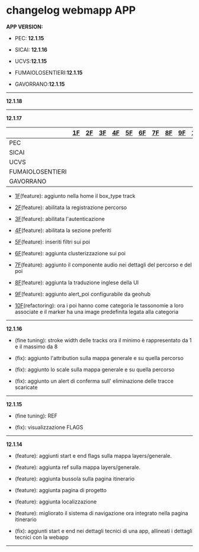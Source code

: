 # changelog webmapp APP

**APP VERSION:**

- PEC: **12.1.15**

- SICAI: **12.1.16**

- UCVS:**12.1.15**

- FUMAIOLOSENTIERI:**12.1.15**

- GAVORRANO:**12.1.15**

---

**12.1.18**

---

**12.1.17**

|                  | [1F]() | [2F]() | [3F]() | [4F]() | [5F]() | [6F]() | [7F]() | [8F]() | [9F]() | [10F]() |
| ---------------- | ------ | ------ | ------ | ------ | ------ | ------ | ------ | ------ | ------ | ------- |
| PEC              |        |        |        |        |        |        |        |        |        |         |
| SICAI            |        |        |        |        |        |        |        |        |        |         |
| UCVS             |        |        |        |        |        |        |        |        |        |         |
| FUMAIOLOSENTIERI |        |        |        |        |        |        |        |        |        |         |
| GAVORRANO        |        |        |        |        |        |        |        |        |        |         |

- [1F]()(feature): aggiunto nella home il box_type track

- [2F]()(feature): abilitata la registrazione percorso

- [3F]()(feature): abilitata l'autenticazione

- [4F]()(feature): abilitata la sezione preferiti

- [5F]()(feature): inseriti filtri sui poi

- [6F]()(feature): aggiunta clusterizzazione sui poi

- [7F]()(feature): aggiunto il componente audio nei dettagli del percorso e del poi

- [8F]()(feature): aggiunta la traduzione inglese della UI

- [9F]()(feature): aggiunto alert_poi configurabile da geohub

- [10F]()(refactoring): ora i poi hanno come categoria le tassonomie a loro associate e il marker ha una image predefinita legata alla categoria

---

**12.1.16**

- (fine tuning): stroke width delle tracks ora il minimo è rappresentato da 1 e il massimo da 8

- (fix): aggiunto l'attribution sulla mappa generale e su quella percorso

- (fix): aggiunto lo scale sulla mappa generale e su quella percorso

- (fix): aggiunto un alert di conferma sull' eliminazione delle tracce scaricate

---

**12.1.15**

- (fine tuning): REF

- (fix): visualizzazione FLAGS

---

**12.1.14**

- (feature): aggiunti start e end flags sulla mappa layers/generale.

- (feature): aggiunta ref sulla mappa layers/generale.

- (feature): aggiunta bussola sulla pagina itinerario

- (feature): aggiunta pagina di progetto

- (feature): aggiunta localizzazione

- (feature): migliorato il sistema di navigazione ora integrato nella pagina itinerario

- (fix): aggiunti start e end nei dettagli tecnici di una app, allineati i dettagli tecnici con la webapp

---
